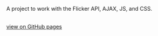 A project to work with the Flicker API, AJAX, JS, and CSS.

<br><a href="https://flanthedev.github.io/flickerviewer/">view on GitHub pages</a>
